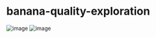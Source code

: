 # banana-quality-exploration

![image](https://github.com/user-attachments/assets/15d39448-0487-4467-b255-5f23bdd324b0)
![image](https://github.com/user-attachments/assets/3e6fa0e7-3e9e-4ba0-8895-128afd6f1de9)
